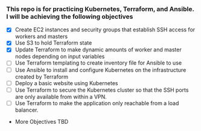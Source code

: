 <h3>
This repo is for practicing Kubernetes, Terraform, and Ansible. I will be achieving the following objectives
</h3>

- [x] Create EC2 instances and security groups that establish SSH access for workers and masters
- [x] Use S3 to hold Terraform state
- [x] Update Terraform to make dynamic amounts of worker and master nodes depending on input variables
- [ ] Use Terraform templating to create inventory file for Ansible to use
- [ ] Use Ansible to install and configure Kubernetes on the infrastructure created by Terraform
- [ ] Deploy a basic website using Kubernetes
- [ ] Use Terraform to secure the Kubernetes cluster so that the SSH ports are only available from within a VPN.
- [ ] Use Terraform to make the application only reachable from a load balancer.
- More Objectives TBD
